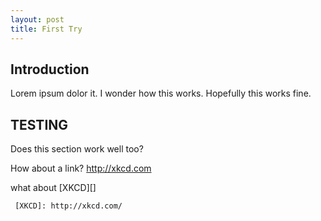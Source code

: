 ```yaml
---
layout: post
title: First Try
---
```


Introduction
----------------

Lorem ipsum dolor it. I wonder how this works. Hopefully this works fine.

TESTING
----------

Does this section work well too?

How about a link? <http://xkcd.com>

what about [XKCD][]

     [XKCD]: http://xkcd.com/